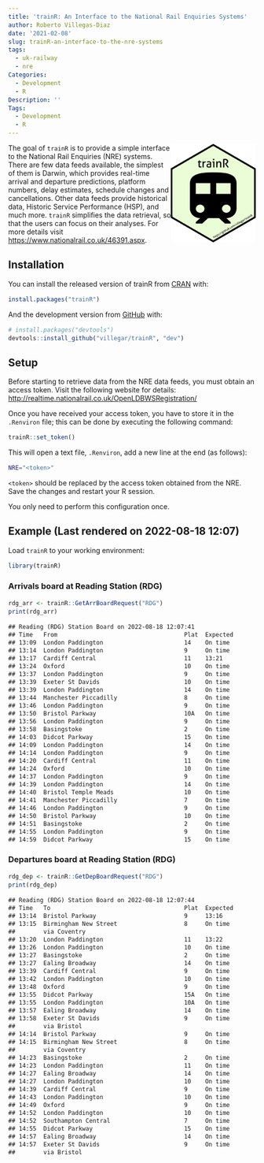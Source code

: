```yaml
---
title: 'trainR: An Interface to the National Rail Enquiries Systems'
author: Roberto Villegas-Diaz
date: '2021-02-08'
slug: trainR-an-interface-to-the-nre-systems
tags:
  - uk-railway
  - nre
Categories:
  - Development
  - R
Description: ''
Tags:
  - Development
  - R
---
```


<img src="https://raw.githubusercontent.com/villegar/trainR/main/inst/images/logo.png" alt="logo" align="right" height=200px/>

The goal of `trainR` is to provide a simple interface to the 
National Rail Enquiries (NRE) systems. There are few data feeds 
available, the simplest of them is Darwin, which provides real-time 
arrival and departure predictions, platform numbers, delay estimates, 
schedule changes and cancellations. Other data feeds provide historical 
data, Historic Service Performance (HSP), and much more. `trainR` 
simplifies the data retrieval, so that the users can focus on their 
analyses. For more details visit 
https://www.nationalrail.co.uk/46391.aspx.

## Installation

You can install the released version of trainR from [CRAN](https://CRAN.R-project.org) with:

``` r
install.packages("trainR")
```

And the development version from [GitHub](https://github.com/) with:

``` r
# install.packages("devtools")
devtools::install_github("villegar/trainR", "dev")
```

## Setup
Before starting to retrieve data from the NRE data feeds, you must obtain an access token. 
Visit the following website for details: http://realtime.nationalrail.co.uk/OpenLDBWSRegistration/

Once you have received your access token, you have to store it in the `.Renviron` file; this can be 
done by executing the following command:


```r
trainR::set_token()
```

This will open a text file, `.Renviron`, add a new line at the end (as follows):

```bash
NRE="<token>"
```

`<token>` should be replaced by the access token obtained from the NRE. Save the changes and restart 
your R session.

You only need to perform this configuration once.

## Example (Last rendered on 2022-08-18 12:07)

Load `trainR` to your working environment:

```r
library(trainR)
```

### Arrivals board at Reading Station (RDG)


```r
rdg_arr <- trainR::GetArrBoardRequest("RDG")
print(rdg_arr)
```

```
## Reading (RDG) Station Board on 2022-08-18 12:07:41
## Time   From                                    Plat  Expected
## 13:09  London Paddington                       14    On time
## 13:14  London Paddington                       9     On time
## 13:17  Cardiff Central                         11    13:21
## 13:24  Oxford                                  10    On time
## 13:37  London Paddington                       9     On time
## 13:39  Exeter St Davids                        10    On time
## 13:39  London Paddington                       14    On time
## 13:44  Manchester Piccadilly                   8     On time
## 13:46  London Paddington                       9     On time
## 13:50  Bristol Parkway                         10A   On time
## 13:56  London Paddington                       9     On time
## 13:58  Basingstoke                             2     On time
## 14:03  Didcot Parkway                          15    On time
## 14:09  London Paddington                       14    On time
## 14:14  London Paddington                       9     On time
## 14:20  Cardiff Central                         11    On time
## 14:24  Oxford                                  10    On time
## 14:37  London Paddington                       9     On time
## 14:39  London Paddington                       14    On time
## 14:40  Bristol Temple Meads                    10    On time
## 14:41  Manchester Piccadilly                   7     On time
## 14:46  London Paddington                       9     On time
## 14:50  Bristol Parkway                         10    On time
## 14:51  Basingstoke                             2     On time
## 14:55  London Paddington                       9     On time
## 14:59  Didcot Parkway                          15    On time
```

### Departures board at Reading Station (RDG)


```r
rdg_dep <- trainR::GetDepBoardRequest("RDG")
print(rdg_dep)
```

```
## Reading (RDG) Station Board on 2022-08-18 12:07:44
## Time   To                                      Plat  Expected
## 13:14  Bristol Parkway                         9     13:16
## 13:15  Birmingham New Street                   8     On time
##        via Coventry                            
## 13:20  London Paddington                       11    13:22
## 13:26  London Paddington                       10    On time
## 13:27  Basingstoke                             2     On time
## 13:27  Ealing Broadway                         14    On time
## 13:39  Cardiff Central                         9     On time
## 13:42  London Paddington                       10    On time
## 13:48  Oxford                                  9     On time
## 13:55  Didcot Parkway                          15A   On time
## 13:55  London Paddington                       10A   On time
## 13:57  Ealing Broadway                         14    On time
## 13:58  Exeter St Davids                        9     On time
##        via Bristol                             
## 14:14  Bristol Parkway                         9     On time
## 14:15  Birmingham New Street                   8     On time
##        via Coventry                            
## 14:23  Basingstoke                             2     On time
## 14:23  London Paddington                       11    On time
## 14:27  Ealing Broadway                         14    On time
## 14:27  London Paddington                       10    On time
## 14:39  Cardiff Central                         9     On time
## 14:43  London Paddington                       10    On time
## 14:49  Oxford                                  9     On time
## 14:52  London Paddington                       10    On time
## 14:52  Southampton Central                     7     On time
## 14:55  Didcot Parkway                          15    On time
## 14:57  Ealing Broadway                         14    On time
## 14:57  Exeter St Davids                        9     On time
##        via Bristol
```
